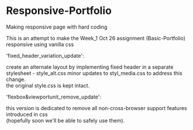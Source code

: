# Responsive-Portfolio
Making responsive page with hard coding

This is an attempt to make the Week_1 Oct 26 assignment (Basic-Portfolio) 
responsive using vanilla css <br>

'fixed_header_variation_update': <br>

create an alternate layout by implementing fixed header in a separate stylesheet - style_alt.css 
minor updates to styl_media.css to address this change. <br>
the original style.css is kept intact. <br>

'flexbox&viewportunit_remove_update': <br>

this version is dedicated to remove all non-cross-browser support features introduced in css <br>
(hopefully soon we'll be able to safely use them).
